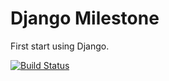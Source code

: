 # Django Milestone

First start using Django.

[![Build Status](https://travis-ci.org/99ron/django_milestone.svg?branch=master)](https://travis-ci.org/99ron/django_milestone)